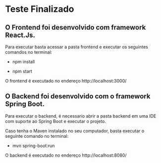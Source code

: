 
# Teste Finalizado

## O Frontend foi desenvolvido com framework React.Js.
Para executar basta acessar a pasta frontend e executar os seguintes comandos no terminal:

- npm install

- npm start

O frontend é executado no endereço http://localhost:3000/

## O Backend foi desenvolvido com o framework Spring Boot.
Para executar o backend, é necessario abrir a pasta backend em uma IDE com suporte ao Spring Boot e executar o projeto.

Caso tenha o Maven instalado no seu computador, basta executar o seguinte comando no terminal:

- mvn spring-boot:run

O backend é executado no endereço http://localhost:8080/



